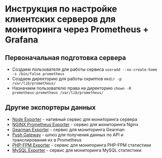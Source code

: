 # Инструкция по настройке клиентских серверов для мониторинга через Prometheus + Grafana

## Первоначальная подготовка сервера
* Создаем пользователя для работы сервиса `useradd --no-create-home -s /bin/false prometheus`
* Создаем директорию для работы скриптов `mkdir -p /var/lib/prometheus/`
* Назначаем пользователю права на директорию `chown -R prometheus:prometheus /var/lib/prometheus/`

## Другие экспортеры данных
* [Node Exporter](https://github.com/shidenko97/prometheus-client-instruction/blob/master/node_exporter/README.md) - нативный сервис для мониторинга сервера
* [NGINX Prometheus Exporter](https://github.com/shidenko97/prometheus-client-instruction/blob/master/nginx_prometheus_exporter/README.md) - сервис для мониторинга Nginx
* [Gearman Exporter](https://github.com/shidenko97/prometheus-client-instruction/blob/master/gearman_exporter/README.md) - сервис для мониторинга Gearman
* [Push Gateway](https://github.com/shidenko97/prometheus-client-instruction/blob/master/push_gateway/README.md) - шлюз для получения данных по API и транслирования их в Prometheus
* [PHP-FPM Exporter](https://github.com/shidenko97/prometheus-client-instruction/blob/master/php_fpm_exporter/README.md) - сервис для мониторинга PHP-FPM статистики
* [MySQL Exporter](https://github.com/shidenko97/prometheus-client-instruction/blob/master/mysql_exporter/README.md) - сервис для мониторинга MySQL статистики